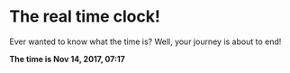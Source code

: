 # The real time clock!

Ever wanted to know what the time is? Well, your journey is about to end!

**The time is Nov 14, 2017, 07:17**